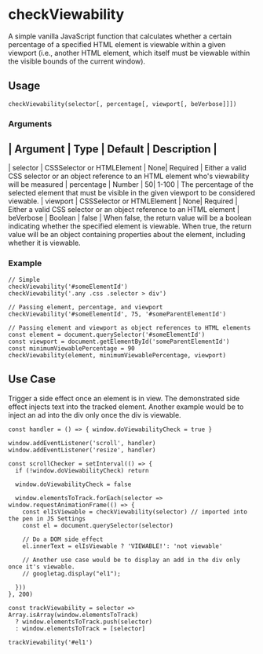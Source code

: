# checkViewability

A simple vanilla JavaScript function that calculates whether a certain percentage of a specified HTML element is viewable within a given viewport (i.e., another HTML element, which itself must be viewable within the visible bounds of the current window).

## Usage
`checkViewability(selector[, percentage[, viewport[, beVerbose]]])`

### Arguments
| Argument | Type | Default | Description |
------------------------------------
| selector | CSSSelector or HTMLElement | None| Required | Either a valid CSS selector or an object reference to an HTML element who's viewability will be measured
| percentage | Number | 50| 1-100 |  The percentage of the selected element that must be visible in the given viewport to be considered viewable.
| viewport | CSSSelector or HTMLElement | None| Required | Either a valid CSS selector or an object reference to an HTML element
| beVerbose | Boolean | false | When false, the return value will be a boolean indicating whether the specified element is viewable. When true, the return value will be an object containing properties about the element, including whether it is viewable.

### Example
```
// Simple
checkViewability('#someElementId')
checkViewability('.any .css .selector > div')

// Passing element, percentage, and viewport
checkViewability('#someElementId', 75, '#someParentElementId')

// Passing element and viewport as object references to HTML elements
const element = document.querySelector('#someElementId')
const viewport = document.getElementById('someParentElementId')
const minimumViewablePercentage = 90
checkViewability(element, minimumViewablePercentage, viewport)
```
## Use Case
Trigger a side effect once an element is in view. The demonstrated side effect injects text into the tracked element. Another example would be to inject an ad into the div only once the div is viewable.

```
const handler = () => { window.doViewabilityCheck = true }

window.addEventListener('scroll', handler)
window.addEventListener('resize', handler)

const scrollChecker = setInterval(() => {
  if (!window.doViewabilityCheck) return
  
  window.doViewabilityCheck = false

  window.elementsToTrack.forEach(selector => window.requestAnimationFrame(() => {
    const elIsViewable = checkViewability(selector) // imported into the pen in JS Settings
    const el = document.querySelector(selector)

    // Do a DOM side effect
    el.innerText = elIsViewable ? 'VIEWABLE!': 'not viewable'

    // Another use case would be to display an add in the div only once it's viewable.
    // googletag.display("el1");

  }))
}, 200)

const trackViewability = selector => Array.isArray(window.elementsToTrack) 
  ? window.elementsToTrack.push(selector)
  : window.elementsToTrack = [selector]

trackViewability('#el1')
```
